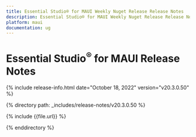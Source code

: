 ```yaml
---
title: Essential Studio® for MAUI Weekly Nuget Release Release Notes  
description: Essential Studio® for MAUI Weekly Nuget Release Release Notes  
platform: maui
documentation: ug
---
```


# Essential Studio<sup>®</sup> for MAUI Release Notes  

{% include release-info.html date="October 18, 2022"  version="v20.3.0.50" %} 

{% directory path: _includes/release-notes/v20.3.0.50 %}

{% include {{file.url}} %}

{% enddirectory %}